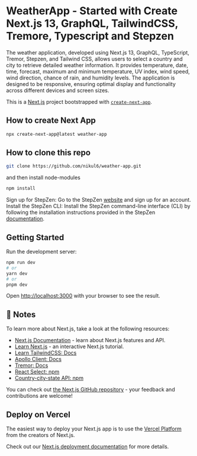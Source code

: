 # WeatherApp - Started with Create Next.js 13, GraphQL, TailwindCSS, Tremore, Typescript and Stepzen

The weather application, developed using Next.js 13, GraphQL, TypeScript, Tremor, Stepzen, and Tailwind CSS, allows users to select a country and city to retrieve detailed weather information. It provides temperature, date, time, forecast, maximum and minimum temperature, UV index, wind speed, wind direction, chance of rain, and humidity levels. The application is designed to be responsive, ensuring optimal display and functionality across different devices and screen sizes.

This is a [Next.js](https://nextjs.org/) project bootstrapped with [`create-next-app`](https://github.com/vercel/next.js/tree/canary/packages/create-next-app).

## How to create Next App

```sh
npx create-next-app@latest weather-app
```

## How to clone this repo

```sh
git clone https://github.com/nikul6/weather-app.git
```

and then install node-modules

```sh
npm install
```

Sign up for StepZen: Go to the StepZen [website](https://stepzen.com/) and sign up for an account. 
Install the StepZen CLI: Install the StepZen command-line interface (CLI) by following the installation instructions provided in the StepZen [documentation](https://stepzen.com/docs).

## Getting Started

Run the development server:

```bash
npm run dev
# or
yarn dev
# or
pnpm dev
```

Open [http://localhost:3000](http://localhost:3000) with your browser to see the result.

## 📝 Notes

To learn more about Next.js, take a look at the following resources:

- [Next.js Documentation](https://nextjs.org/docs) - learn about Next.js features and API.
- [Learn Next.js](https://nextjs.org/learn) - an interactive Next.js tutorial.
- [Learn TailwindCSS: Docs](https://tailwindcss.com/)
- [Apollo Client: Docs](https://www.apollographql.com/docs/react/)
- [Tremor: Docs](https://www.tremor.so/)
- [React Select: npm](https://react-select.com/home)
- [Country-city-state API: npm](https://www.npmjs.com/package/country-state-city)

You can check out [the Next.js GitHub repository](https://github.com/vercel/next.js/) - your feedback and contributions are welcome!

## Deploy on Vercel

The easiest way to deploy your Next.js app is to use the [Vercel Platform](https://vercel.com/new?utm_medium=default-template&filter=next.js&utm_source=create-next-app&utm_campaign=create-next-app-readme) from the creators of Next.js.

Check out our [Next.js deployment documentation](https://nextjs.org/docs/deployment) for more details.
